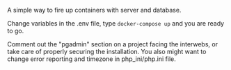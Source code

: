 A simple way to fire up containers with server and database.

Change variables in the .env file, type `docker-compose up` and you are ready to go.

Comment out the "pgadmin" section on a project facing the interwebs, or take care of properly securing the installation. You also might want to change error reporting and timezone in php_ini/php.ini file.
